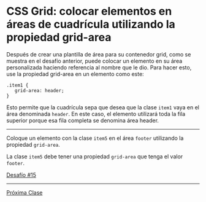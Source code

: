 # CSS Grid: colocar elementos en áreas de cuadrícula utilizando la propiedad grid-area

Después de crear una plantilla de área para su contenedor grid, como se muestra en el desafío anterior, puede colocar un elemento en su área personalizada haciendo referencia al nombre que le dio. Para hacer esto, use la propiedad grid-area en un elemento como este:

````
.item1 {
   grid-area: header;
}
````

Esto permite que la cuadrícula sepa que desea que la clase `item1` vaya en el área denominada `header`. En este caso, el elemento utilizará toda la fila superior porque esa fila completa se denomina área header.

----

Coloque un elemento con la clase `item5` en el área `footer` utilizando la propiedad `grid-area`.

La clase `item5` debe tener una propiedad `grid-area` que tenga el valor `footer`.

[Desafío #15](https://codepen.io/sebastiantorres86/pen/jOPMyWp)

----
[Próxima Clase](#)